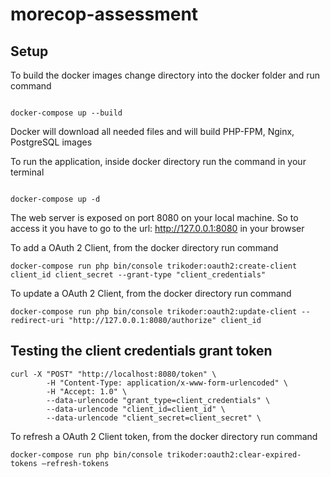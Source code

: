 # morecop-assessment

## Setup

To build the docker images change directory into the docker folder and run command

```

docker-compose up --build

```

Docker will download all needed files and will build PHP-FPM, Nginx, PostgreSQL images 

To run the application, inside docker directory run the command in your terminal

```

docker-compose up -d

```

The web server is exposed on port 8080 on your local machine. So to access it you have to go to the url: http://127.0.0.1:8080 in your browser


To add a OAuth 2 Client, from the docker directory run command

```
docker-compose run php bin/console trikoder:oauth2:create-client client_id client_secret --grant-type "client_credentials"

```

To update a OAuth 2 Client, from the docker directory run command

```
docker-compose run php bin/console trikoder:oauth2:update-client --redirect-uri "http://127.0.0.1:8080/authorize" client_id

```

## Testing the client credentials grant token

```
curl -X "POST" "http://localhost:8080/token" \
        -H "Content-Type: application/x-www-form-urlencoded" \
        -H "Accept: 1.0" \
        --data-urlencode "grant_type=client_credentials" \
        --data-urlencode "client_id=client_id" \
        --data-urlencode "client_secret=client_secret" \
```

To refresh a OAuth 2 Client token, from the docker directory run command

```
docker-compose run php bin/console trikoder:oauth2:clear-expired-tokens –refresh-tokens

```